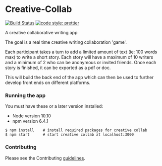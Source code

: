 # Creative-Collab

[![Build Status](https://travis-ci.com/Mera-Gangapersaud/Creative-Collab.svg?branch=master)](https://travis-ci.com/Mera-Gangapersaud/Creative-Collab) [![code style: prettier](https://img.shields.io/badge/code_style-prettier-ff69b4.svg?style=flat-square)](https://github.com/prettier/prettier)

A creative collaborative writing app

The goal is a real time creative writing collaboration 'game'.

Each participant takes a turn to add a limited amount of text (ie: 100 words max) to write a short story. Each story will have a maximum of 10 writers and a minimum of 2 who can be anonymous or invited friends. Once each story is finished, it can be exported as a pdf or doc.

This will build the back end of the app which can then be used to further develop front ends on different platforms.

### Running the app

You must have these or a later version installed:

- Node version 10.10
- npm version 6.4.1

```
$ npm install    # install required packages for creative collab
$ npm start      # start creative collab at localhost:3000
```

### Contributing

Please see the Contributing [guidelines](CONTRIBUTING.md).
